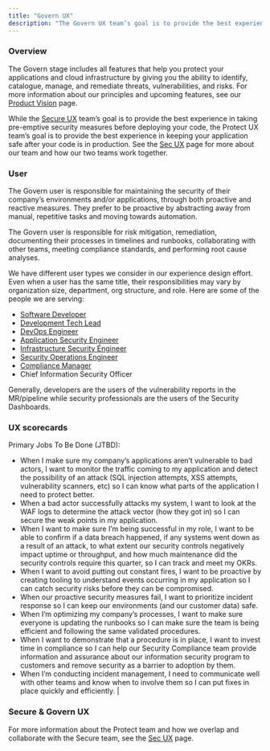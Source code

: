 ```yaml
---
title: "Govern UX"
description: "The Govern UX team’s goal is to provide the best experience in keeping your application safe after your code is in production"
---
```


### Overview

The Govern stage includes all features that help you protect your applications and cloud infrastructure by giving you the ability to identify, catalogue, manage, and remediate threats, vulnerabilities, and risks. For more information about our principles and upcoming features, see our [Product Vision](https://about.gitlab.com/direction/govern/) page.

While the [Secure UX](/handbook/product/ux/stage-group-ux-strategy/secure/) team’s goal is to provide the best experience in taking pre-emptive security measures before deploying your code, the Protect UX team’s goal is to provide the best experience in keeping your application safe after your code is in production. See the [Sec UX](/handbook/product/ux/stage-group-ux-strategy/sec/) page for more about our team and how our two teams work together.

### User

The Govern user is responsible for maintaining the security of their company’s environments and/or applications, through both proactive and reactive measures. They prefer to be proactive by abstracting away from manual, repetitive tasks and moving towards automation.

The Govern user is responsible for risk mitigation, remediation, documenting their processes in timelines and runbooks, collaborating with other teams, meeting compliance standards, and performing root cause analyses.

We have different user types we consider in our experience design effort. Even when a user has the same title, their responsibilities may vary by organization size, department, org structure, and role. Here are some of the people we are serving:

- [Software Developer](/handbook/product/personas/#sasha-software-developer)
- [Development Tech Lead](/handbook/product/personas/#delaney-development-team-lead)
- [DevOps Engineer](/handbook/product/personas/)
- [Application Security Engineer](/handbook/product/personas/#amy-application-security-engineer)
- [Infrastructure Security Engineer](/handbook/product/personas/#isaac-infrastructure-security-engineer)
- [Security Operations Engineer](/handbook/product/personas/#alex-security-operations-engineer)
- [Compliance Manager](/handbook/product/personas/#cameron-compliance-manager)
- Chief Information Security Officer

Generally, developers are the users of the vulnerability reports in the MR/pipeline while security professionals are the users of the Security Dashboards.

### UX scorecards

Primary Jobs To Be Done (JTBD):
- When I make sure my company’s applications aren’t vulnerable to bad actors, I want to monitor the traffic coming to my application and detect the possibility of an attack (SQL injection attempts, XSS attempts, vulnerability scanners, etc) so I can know what parts of the application I need to protect better.
- When a bad actor successfully attacks my system, I want to look at the WAF logs to determine the attack vector (how they got in) so I can secure the weak points in my application.
- When I want to make sure I’m being successful in my role, I want to be able to confirm if a data breach happened, if any systems went down as a result of an attack, to what extent our security controls negatively impact uptime or throughput, and how much maintenance did the security controls require this quarter, so I can track and meet my OKRs.
- When I want to avoid putting out constant fires, I want to be proactive by creating tooling to understand events occurring in my application so I can catch security risks before they can be compromised.
- When our proactive security measures fail, I want to prioritize incident response so I can keep our environments (and our customer data) safe.
- When I’m optimizing my company’s processes, I want to make sure everyone is updating the runbooks so I can make sure the team is being efficient and following the same validated procedures.
- When I want to demonstrate that a procedure is in place, I want to invest time in compliance so I can help our Security Compliance team provide information and assurance about our information security program to customers and remove security as a barrier to adoption by them.
- When I’m conducting incident management, I need to communicate well with other teams and know when to involve them so I can put fixes in place quickly and efficiently.                   |


### Secure & Govern UX

For more information about the Protect team and how we overlap and collaborate with the Secure team, see the [Sec UX](/handbook/product/ux/stage-group-ux-strategy/sec/) page.

